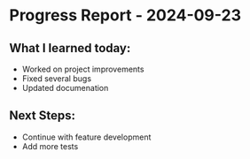 # Progress Report - 2024-09-23
## What I learned today:
- Worked on project improvements
- Fixed several bugs
- Updated documenation

## Next Steps:
- Continue with feature development
- Add more tests
